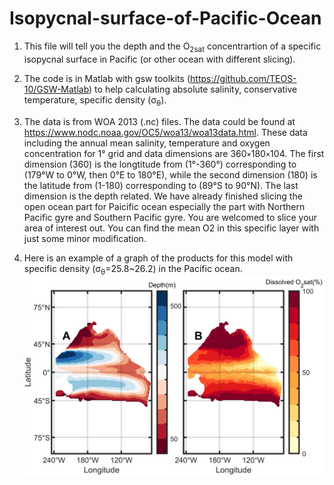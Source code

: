 # Isopycnal-surface-of-Pacific-Ocean

1. This file will tell you the depth and the O<sub>2sat</sub> concentrartion of a specific isopycnal surface in Pacific (or other ocean with different slicing).

2. The code is in Matlab with gsw toolkits (https://github.com/TEOS-10/GSW-Matlab) to help calculating absolute salinity, conservative temperature, specific density (σ<sub>θ</sub>).

3. The data is from WOA 2013 (.nc) files. The data could be found at https://www.nodc.noaa.gov/OC5/woa13/woa13data.html. These data including the annual mean salinity, temperature and oxygen concentration for 1° grid and data dimensions are 360`×`180`×`104. The first dimension (360) is the longtitude from (1°-360°) corresponding to (179°W to 0°W, then 0°E to 180°E), while the second dimension (180) is the latitude from (1-180) corresponding to (89°S to 90°N). The last dimension is the depth related. We have already finished slicing the open ocean part for Paicific ocean especially the part with Northern Pacific gyre and Southern Pacific gyre. You are welcomed to slice your area of interest out. You can find the mean O2 in this specific layer with just some minor modification.  

4. Here is an example of a graph of the products for this model with specific density (σ<sub>θ</sub>=25.8~26.2) in the Pacific ocean.![Isopycnal plot](isopycnal_plot.jpg)
